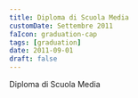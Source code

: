 ```yaml
---
title: Diploma di Scuola Media
customDate: Settembre 2011
faIcon: graduation-cap
tags: [graduation]
date: 2011-09-01
draft: false
---
```


Diploma di Scuola Media

